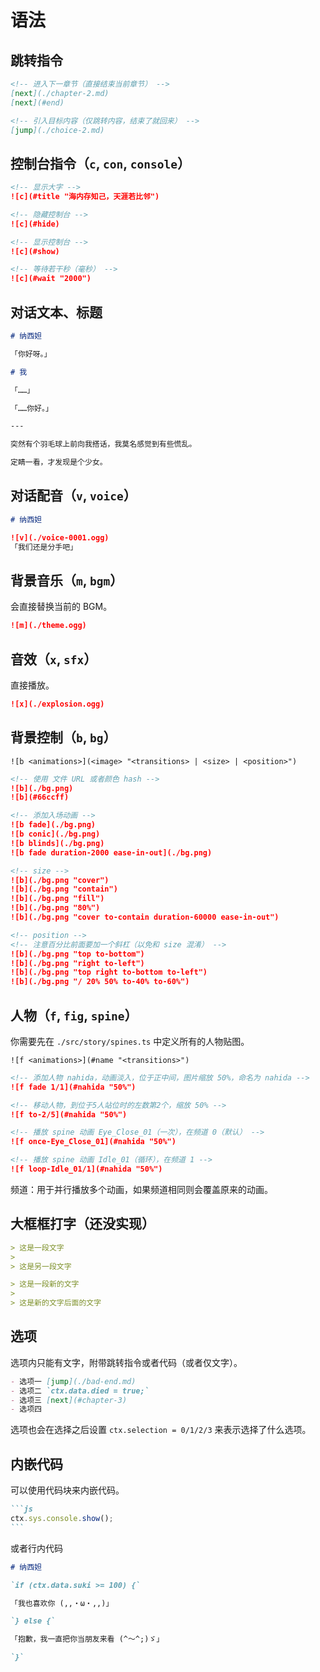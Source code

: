 # 语法

## 跳转指令

<!-- prettier-ignore -->
```markdown
<!-- 进入下一章节（直接结束当前章节） -->
[next](./chapter-2.md)
[next](#end)

<!-- 引入目标内容（仅跳转内容，结束了就回来） -->
[jump](./choice-2.md)
```

## 控制台指令（`c`, `con`, `console`）

<!-- prettier-ignore -->
```markdown
<!-- 显示大字 -->
![c](#title "海内存知己，天涯若比邻")

<!-- 隐藏控制台 -->
![c](#hide)

<!-- 显示控制台 -->
![c](#show)

<!-- 等待若干秒（毫秒） -->
![c](#wait "2000")
```

## 对话文本、标题

<!-- prettier-ignore -->
```markdown
# 纳西妲

「你好呀。」

# 我

「……」

「……你好。」

---

突然有个羽毛球上前向我搭话，我莫名感觉到有些慌乱。

定睛一看，才发现是个少女。
```

## 对话配音（`v`, `voice`）

<!-- prettier-ignore -->
```markdown
# 纳西妲

![v](./voice-0001.ogg)
「我们还是分手吧」
```

## 背景音乐（`m`, `bgm`）

会直接替换当前的 BGM。

<!-- prettier-ignore -->
```markdown
![m](./theme.ogg)
```

## 音效（`x`, `sfx`）

直接播放。

<!-- prettier-ignore -->
```markdown
![x](./explosion.ogg)
```

## 背景控制（`b`, `bg`）

`![b <animations>](<image> "<transitions> | <size> | <position>")`

<!-- prettier-ignore -->
```markdown
<!-- 使用 文件 URL 或者颜色 hash -->
![b](./bg.png)
![b](#66ccff)

<!-- 添加入场动画 -->
![b fade](./bg.png)
![b conic](./bg.png)
![b blinds](./bg.png)
![b fade duration-2000 ease-in-out](./bg.png)

<!-- size -->
![b](./bg.png "cover")
![b](./bg.png "contain")
![b](./bg.png "fill")
![b](./bg.png "80%")
![b](./bg.png "cover to-contain duration-60000 ease-in-out")

<!-- position -->
<!-- 注意百分比前面要加一个斜杠（以免和 size 混淆） -->
![b](./bg.png "top to-bottom")
![b](./bg.png "right to-left")
![b](./bg.png "top right to-bottom to-left")
![b](./bg.png "/ 20% 50% to-40% to-60%")
```

## 人物（`f`, `fig`, `spine`）

你需要先在 `./src/story/spines.ts` 中定义所有的人物贴图。

`![f <animations>](#name "<transitions>")`

<!-- prettier-ignore -->
```markdown
<!-- 添加人物 nahida，动画淡入，位于正中间，图片缩放 50%，命名为 nahida -->
![f fade 1/1](#nahida "50%")

<!-- 移动人物，到位于5人站位时的左数第2个，缩放 50% -->
![f to-2/5](#nahida "50%")

<!-- 播放 spine 动画 Eye_Close_01（一次），在频道 0（默认） -->
![f once-Eye_Close_01](#nahida "50%")

<!-- 播放 spine 动画 Idle_01（循环），在频道 1 -->
![f loop-Idle_01/1](#nahida "50%")
```

频道：用于并行播放多个动画，如果频道相同则会覆盖原来的动画。

## 大框框打字（还没实现）

<!-- prettier-ignore -->
```markdown
> 这是一段文字
>
> 这是另一段文字

> 这是一段新的文字
>
> 这是新的文字后面的文字
```

## 选项

选项内只能有文字，附带跳转指令或者代码（或者仅文字）。

<!-- prettier-ignore -->
```markdown
- 选项一 [jump](./bad-end.md)
- 选项二 `ctx.data.died = true;`
- 选项三 [next](#chapter-3)
- 选项四
```

选项也会在选择之后设置 `ctx.selection = 0/1/2/3` 来表示选择了什么选项。

## 内嵌代码

可以使用代码块来内嵌代码。

````markdown
```js
ctx.sys.console.show();
```
````

或者行内代码

```markdown
# 纳西妲

`if (ctx.data.suki >= 100) {`

「我也喜欢你 (,,・ω・,,)」

`} else {`

「抱歉，我一直把你当朋友来看 (^～^;)ゞ」

`}`
```

